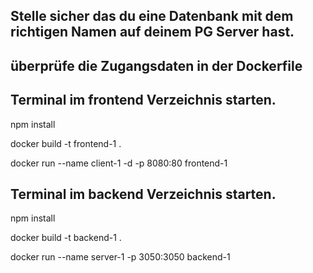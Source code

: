 ## Stelle sicher das du eine Datenbank mit dem richtigen Namen auf deinem PG Server hast.

## überprüfe die Zugangsdaten in der Dockerfile

## Terminal im frontend Verzeichnis starten.
npm install

docker build -t frontend-1 . 

docker run --name client-1 -d -p 8080:80 frontend-1

## Terminal im backend Verzeichnis starten.
npm install

docker build -t backend-1 .

docker run --name server-1 -p 3050:3050 backend-1